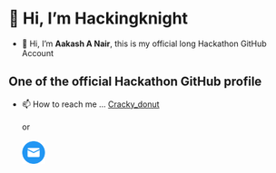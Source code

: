 # 👋 Hi, I’m Hackingknight 
- 👋 Hi, I’m **Aakash A Nair**, this is my official long Hackathon GitHub Account
## One of the official Hackathon GitHub profile

- 📫 How to reach me ... [Cracky_donut](https://github.com/crackysolver)<br><br>
or<br><br>
 <a href="mailto:aju2anu8993@gmail.com"><img src="gmail.png" width="40"/></a>



